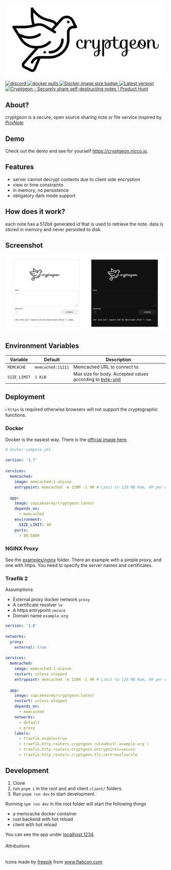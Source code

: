 <p align="center">
  <img src="./design/Github.png" alt="logo">
</p>

<a href="https://discord.gg/nuby6RnxZt">
  <img alt="discord" src="https://img.shields.io/discord/252403122348097536?style=for-the-badge" />
  <img alt="docker pulls" src="https://img.shields.io/docker/pulls/cupcakearmy/cryptgeon?style=for-the-badge" />
  <img alt="Docker image size badge" src="https://img.shields.io/docker/image-size/cupcakearmy/cryptgeon?style=for-the-badge" />
  <img alt="Latest version" src="https://img.shields.io/github/v/release/cupcakearmy/cryptgeon?style=for-the-badge" />
</a>

<br/>
<a href="https://www.producthunt.com/posts/cryptgeon?utm_source=badge-featured&utm_medium=badge&utm_souce=badge-cryptgeon" target="_blank"><img src="https://api.producthunt.com/widgets/embed-image/v1/featured.svg?post_id=295189&theme=light" alt="Cryptgeon - Securely share self-destructing notes | Product Hunt" style="width: 250px; height: 54px;" width="250" height="54" /></a>
<br/>

## About?

_cryptgeon_ is a secure, open source sharing note or file service inspired by [_PrivNote_](https://privnote.com)

## Demo

Check out the demo and see for yourself https://cryptgeon.nicco.io.

## Features

- server cannot decrypt contents due to client side encryption
- view or time constraints
- in memory, no persistence
- obligatory dark mode support

## How does it work?

each note has a 512bit generated <i>id</i> that is used to retrieve the note. data is stored in memory and never persisted to disk.

## Screenshot

![screenshot](./design/Screens.png)

## Environment Variables

| Variable     | Default           | Description                                                                             |
| ------------ | ----------------- | --------------------------------------------------------------------------------------- |
| `MEMCACHE`   | `memcached:11211` | Memcached URL to connect to.                                                            |
| `SIZE_LIMIT` | `1 KiB`           | Max size for body. Accepted values according to [byte-unit](https://docs.rs/byte-unit/) |

## Deployment

ℹ️ `https` is required otherwise browsers will not support the cryptographic functions.

### Docker

Docker is the easiest way. There is the [official image here](https://hub.docker.com/r/cupcakearmy/cryptgeon).

```yaml
# docker-compose.yml

version: '3.7'

services:
  memcached:
    image: memcached:1-alpine
    entrypoint: memcached -m 128M -I 4M # Limit to 128 MB Ram, 4M per entry, customize at free will.

  app:
    image: cupcakearmy/cryptgeon:latest
    depends_on:
      - memcached
    environment:
      SIZE_LIMIT: 4M
    ports:
      - 80:5000
```

### NGINX Proxy

See the [examples/nginx](https://github.com/cupcakearmy/cryptgeon/tree/main/examples/nginx) folder. There an example with a simple proxy, and one with https. You need to specify the server names and certificates.

### Traefik 2

Assumptions:

- External proxy docker network `proxy`
- A certificate resolver `le`
- A https entrypoint `secure`
- Domain name `example.org`

```yaml
version: '3.8'

networks:
  proxy:
    external: true

services:
  memcached:
    image: memcached:1-alpine
    restart: unless-stopped
    entrypoint: memcached -m 128M -I 4M # Limit to 128 MB Ram, 4M per entry, customize at free will.

  app:
    image: cupcakearmy/cryptgeon:latest
    restart: unless-stopped
    depends_on:
      - memcached
    networks:
      - default
      - proxy
    labels:
      - traefik.enable=true
      - traefik.http.routers.cryptgeon.rule=Host(`example.org`)
      - traefik.http.routers.cryptgeon.entrypoints=secure
      - traefik.http.routers.cryptgeon.tls.certresolver=le
```

## Development

1. Clone
2. run `pnpm i` in the root and and client `client/` folders.
3. Run `pnpm run dev` to start development.

Running `npm run dev` in the root folder will start the following things

- a memcache docker container
- rust backend with hot reload
- client with hot reload

You can see the app under [localhost:1234](http://localhost:1234).

###### Attributions

Icons made by <a href="https://www.freepik.com" title="Freepik">freepik</a> from <a href="https://www.flaticon.com/" title="Flaticon">www.flaticon.com</a>
